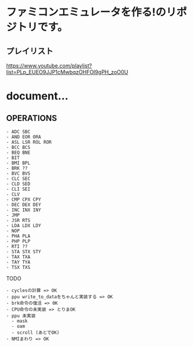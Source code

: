 # ファミコンエミュレータを作る!のリポジトリです。

## プレイリスト

https://www.youtube.com/playlist?list=PLp_EUEO9JJP1cMwbqzOHFOI9gPH_zoO0U

# document...

## OPERATIONS

```
- ADC SBC
- AND EOR ORA
- ASL LSR ROL ROR
- BCC BCS
- BEQ BNE
- BIT
- BMI BPL
- BRK ??
- BVC BVS
- CLC SEC
- CLD SED
- CLI SEI
- CLV
- CMP CPX CPY
- DEC DEX DEY
- INC INX INY
- JMP
- JSR RTS
- LDA LDX LDY
- NOP
- PHA PLA
- PHP PLP
- RTI ??
- STA STX STY
- TAX TXA
- TAY TYA
- TSX TXS
```

TODO
```
- cyclesの計算 => OK
- ppu write_to_dataをちゃんと実装する => OK
- brk命令の復活 => 0K
- CPU命令の未実装 => とりまOK
- ppu 未実装
  - mask
  - oam
  - scroll (あとでOK)
- NMIまわり => OK
```
